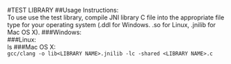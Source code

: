 #TEST LIBRARY
##Usage Instructions:<br>
To use use the test library, compile JNI library C file into the appropriate file type for your operating system (.ddl for Windows. .so for Linux, .jnilib for Mac OS X).
###Windows:<br>
###Linux:<br>ls
###Mac OS X:<br>
`gcc/clang -o lib<LIBRARY NAME>.jnilib -lc -shared <LIBRARY NAME>.c`
    